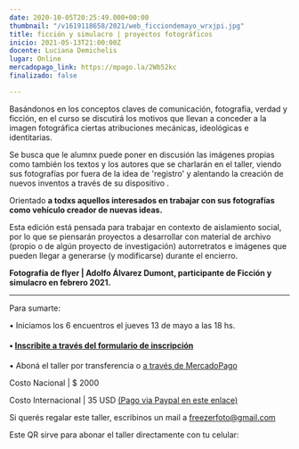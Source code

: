 ```yaml
---
date: 2020-10-05T20:25:49.000+00:00
thumbnail: "/v1619118658/2021/web_ficciondemayo_wrxjpi.jpg"
title: ficción y simulacro | proyectos fotográficos
inicio: 2021-05-13T21:00:00Z
docente: Luciana Demichelis
lugar: Online
mercadopago_link: https://mpago.la/2Wb52kc
finalizado: false

---
```

Basándonos en los conceptos claves de comunicación, fotografía, verdad y ficción, en el curso se discutirá los motivos que llevan a conceder a la imagen fotográfica ciertas atribuciones mecánicas, ideológicas e identitarias.

Se busca que le alumnx puede poner en discusión las imágenes propias como también los textos y los autores que se charlarán en el taller, viendo sus fotografías por fuera de la idea de 'registro' y alentando la creación de nuevos inventos a través de su dispositivo .

Orientado **a todxs aquellos interesados ​​en trabajar con sus fotografías como vehículo creador de nuevas ideas.**

Esta edición está pensada para trabajar en contexto de aislamiento social, por lo que se piensarán proyectos a desarrollar con material de archivo (propio o de algún proyecto de investigación) autorretratos e imágenes que pueden llegar a generarse (y modificarse) durante el encierro.

**Fotografía de flyer | Adolfo Álvarez Dumont, participante de Ficción y simulacro en febrero 2021.**

***

Para sumarte:

• Iniciamos los 6 encuentros el jueves 13 de mayo a las 18 hs.

#### **•** [**Inscribite a través del** **formulario de inscripción**](https://docs.google.com/forms/d/1Ku55b_P0tARSyBd2JNmUtIT5WMF0FNSSH9ZVMcTiLCU/edit)

• Aboná el taller por transferencia o [a través de MercadoPago](https://mpago.la/2Wb52kc)

Costo Nacional | $ 2000

Costo Internacional | 35 USD [(Pago via Paypal en este enlace)](https://www.paypal.com/ficysimulacro)

Si querés regalar este taller, escribinos un mail a freezerfoto@gmail.com

Este QR sirve para abonar el taller directamente con tu celular: